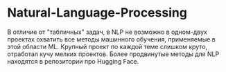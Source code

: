 # Natural-Language-Processing

   В отличие от "табличных" задач, в NLP не возможно в одном-двух проектах охватить все методы машинного обучения, применяемые в этой области ML.
 Крупный проект по каждой теме слишком круто, отработал кучу мелких проектов. Более продвинутые методы для NLP находятся в репозитории про Hugging Face.